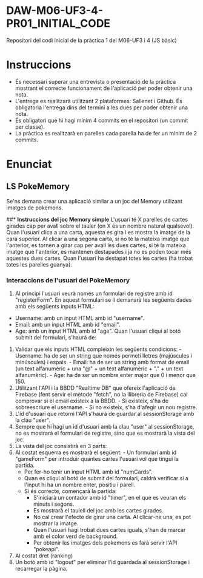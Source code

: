 # **DAW-M06-UF3-4-PR01_INITIAL_CODE**
Repositori del codi inicial de la pràctica 1 del M06-UF3 i 4 (JS bàsic)

# **Instruccions**
- És necessari superar una entrevista o presentació de la pràctica mostrant el correcte funcionament de l'aplicació per poder obtenir una nota.
- L'entrega es realitzarà utilitzant 2 plataformes: Sallenet i Github. És obligatoria l'entrega dins del termini a les dues per poder obtenir una nota.
- És obligatori que hi hagi mínim 4 commits en el repositori (un commit per classe).
- La pràctica es realitzarà en parelles cada parella ha de fer un mínim de 2 commits.

# **Enunciat**
## **LS PokeMemory**
Se'ns demana crear una aplicació similar a un joc del Memory utilizant imatges de pokemons.

##* **Instruccions del joc Memory simple**
L'usuari té X parelles de cartes girades cap per avall sobre el tauler (on X és un nombre natural qualsevol).
Quan l'usuari clica a una carta, aquesta es gira i es mostra la imatge de la cara superior. Al clicar a una segona carta, si no té la mateixa imatge que l'anterior, es tornen a girar cap per avall les dues cartes, si té la mateixa imatge que l'anterior, es mantenen destapades i ja no es poden tocar més aquestes dues cartes.
Quan l'usuari ha destapat totes les cartes (ha trobat totes les parelles guanya).

### **Interaccions de l'usuari del PokeMemory**
1. Al principi l'usuari veurà només un formulari de registre amb id "registerForm". En aquest formulari se li demanarà les següents dades amb els següents inputs HTML:
  - Username: amb un input HTML amb id "username".
  - Email: amb un input HTML amb id "email".
  - Age: amb un input HTML amb id "age".
Quan l'usuari cliqui al botó submit del formulari, s'haurà de:
  1. Validar que els inputs HTML compleixin les següents condicions:
    - Username: ha de ser un string que només permeti lletres (majúscules i minúscules) i espais.
    - Email: ha de ser un string amb format de email (un text alfanumèric +  una "@" + un text alfanumèric + "." + un text alfanumèric).
    - Age: ha de ser un nombre enter major que 0 i menor que 150.
  2. Utilitzant l'API i la BBDD "Realtime DB" que ofereix l'aplicació de Firebase (fent servir el mètode "fetch", no la llibreria de Firebase) cal comprovar si el email existeix a la BBDD.
    - Si existeix, s'ha de sobreescriure el username.
    - Si no existeix, s'ha d'afegir un nou registre.
  3. L'id d'usuari que retorni l'API s'haurà de guardar al sessionStorage amb la clau "user".
2. Sempre que hi hagi un id d'usuari amb la clau "user" al sessionStorage, no es mostrarà el formulari de registre, sino que es mostrarà la vista del joc.
3. La vista del joc consistirà en 3 parts:
  1. Al costat esquerra es mostrarà el següent:
    - Un formulari amb id "gameForm" per introduir quantes cartes l'usuari vol que tingui la partida.
      - Per fer-ho tenir un input HTML amb id "numCards".
      - Quan es cliqui al botó de submit del formulari, caldrà verificar si a l'input hi ha un nombre enter, positiu i parell.
      - Si és correcte, començarà la partida:
        - S'iniciarà un contador amb id "timer", en el que es veuran els minuts i segons.
        - Es mostrarà el taulell del joc amb les cartes girades.
        - No cal crear l'efecte de girar una carta. Al clicar-ne una, es pot mostrar la imatge.
        - Quan l'usuari hagi trobat dues cartes iguals, s'han de marcar amb el color verd de background.
        - Per obtenir les imatges dels pokemons es farà servir l'API "pokeapi".
  2. Al costat dret (ranking)
  3. Un botó amb id "logout" per eliminar l'id guardada al sessionStorage i recarregar la pàgina.

